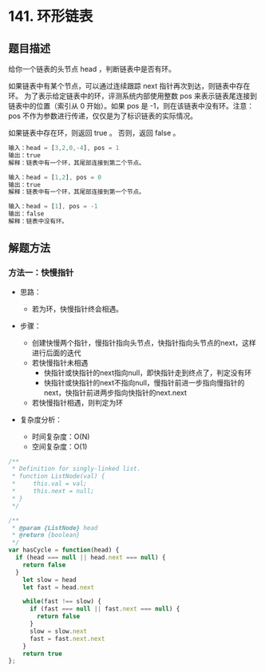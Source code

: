 # 141. 环形链表

## 题目描述

给你一个链表的头节点 head ，判断链表中是否有环。

如果链表中有某个节点，可以通过连续跟踪 next 指针再次到达，则链表中存在环。 为了表示给定链表中的环，评测系统内部使用整数 pos 来表示链表尾连接到链表中的位置（索引从 0 开始）。如果 pos 是 -1，则在该链表中没有环。注意：pos 不作为参数进行传递，仅仅是为了标识链表的实际情况。

如果链表中存在环，则返回 true 。 否则，返回 false 。

```js
输入：head = [3,2,0,-4], pos = 1
输出：true
解释：链表中有一个环，其尾部连接到第二个节点。

输入：head = [1,2], pos = 0
输出：true
解释：链表中有一个环，其尾部连接到第一个节点。

输入：head = [1], pos = -1
输出：false
解释：链表中没有环。
```

## 解题方法

### 方法一：快慢指针

- 思路：
  - 若为环，快慢指针终会相遇。

- 步骤：
  - 创建快慢两个指针，慢指针指向头节点，快指针指向头节点的next，这样进行后面的迭代
  - 若快慢指针未相遇
    - 快指针或快指针的next指向null，即快指针走到终点了，判定没有环
    - 快指针或快指针的next不指向null，慢指针前进一步指向慢指针的next，快指针前进两步指向快指针的next.next
  - 若快慢指针相遇，则判定为环

- 复杂度分析：
  - 时间复杂度：O(N)
  - 空间复杂度：O(1)

```js
/**
 * Definition for singly-linked list.
 * function ListNode(val) {
 *     this.val = val;
 *     this.next = null;
 * }
 */

/**
 * @param {ListNode} head
 * @return {boolean}
 */
var hasCycle = function(head) {
  if (head === null || head.next === null) {
    return false
  }
    let slow = head
    let fast = head.next

    while(fast !== slow) {
      if (fast === null || fast.next === null) {
        return false
      }
      slow = slow.next
      fast = fast.next.next
    }
    return true
};
```
